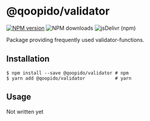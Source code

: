 # @qoopido/validator

[![NPM version](https://img.shields.io/npm/v/@qoopido/validator.svg?label=version&style=flat-square)](https://www.npmjs.com/package/@qoopido/validator)
![NPM downloads](https://img.shields.io/npm/dm/@qoopido/validator.svg?label=npm&style=flat-square)
![jsDelivr (npm)](https://img.shields.io/jsdelivr/npm/hm/@qoopido/validator?label=jsdelivr&style=flat-square)

Package providing frequently used validator-functions.

## Installation

```
$ npm install --save @qoopido/validator # npm
$ yarn add @qoopido/validator           # yarn
```


## Usage
Not written yet
